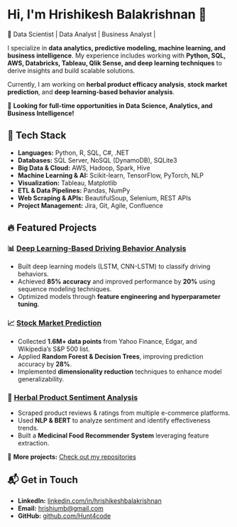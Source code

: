 # Hi, I'm Hrishikesh Balakrishnan 👋

🚀 Data Scientist | Data Analyst | Business Analyst |  

I specialize in **data analytics, predictive modeling, machine learning, and business intelligence**. My experience includes working with **Python, SQL, AWS, Databricks, Tableau, Qlik Sense, and deep learning techniques** to derive insights and build scalable solutions.

Currently, I am working on **herbal product efficacy analysis**, **stock market prediction**, and **deep learning-based behavior analysis**.

📌 **Looking for full-time opportunities in Data Science, Analytics, and Business Intelligence!**

## 🔧 Tech Stack
- **Languages:** Python, R, SQL, C#, .NET  
- **Databases:** SQL Server, NoSQL (DynamoDB), SQLite3  
- **Big Data & Cloud:** AWS, Hadoop, Spark, Hive  
- **Machine Learning & AI:** Scikit-learn, TensorFlow, PyTorch, NLP  
- **Visualization:** Tableau, Matplotlib  
- **ETL & Data Pipelines:** Pandas, NumPy  
- **Web Scraping & APIs:** BeautifulSoup, Selenium, REST APIs  
- **Project Management:** Jira, Git, Agile, Confluence
  
## 🔥 Featured Projects

### 📊 [Deep Learning-Based Driving Behavior Analysis](https://github.com/Hunt4code/Masters)
- Built deep learning models (LSTM, CNN-LSTM) to classify driving behaviors.
- Achieved **85% accuracy** and improved performance by **20%** using sequence modeling techniques.
- Optimized models through **feature engineering and hyperparameter tuning**.

### 📈 [Stock Market Prediction](https://github.com/Hunt4code/Masters)
- Collected **1.6M+ data points** from Yahoo Finance, Edgar, and Wikipedia’s S&P 500 list.
- Applied **Random Forest & Decision Trees**, improving prediction accuracy by **28%**.
- Implemented **dimensionality reduction** techniques to enhance model generalizability.

### 🌿 [Herbal Product Sentiment Analysis](https://github.com/Hunt4code/Masters)
- Scraped product reviews & ratings from multiple e-commerce platforms.
- Used **NLP & BERT** to analyze sentiment and identify effectiveness trends.
- Built a **Medicinal Food Recommender System** leveraging feature extraction.

📌 **More projects:** [Check out my repositories](https://github.com/Hunt4code/Masters)

## 📬 Get in Touch
- **LinkedIn:** [linkedin.com/in/hrishikeshbalakrishnan](https://www.linkedin.com/in/hrishikeshbalakrishnan/)
- **Email:** hrishiumb@gmail.com
- **GitHub:** [github.com/Hunt4code](https://github.com/Hunt4code)

